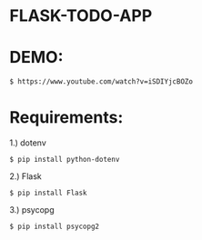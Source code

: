 # FLASK-TODO-APP

# DEMO:

    $ https://www.youtube.com/watch?v=iSDIYjcBOZo

# Requirements:

1.) dotenv

    $ pip install python-dotenv

2.) Flask

    $ pip install Flask

3.) psycopg

    $ pip install psycopg2
